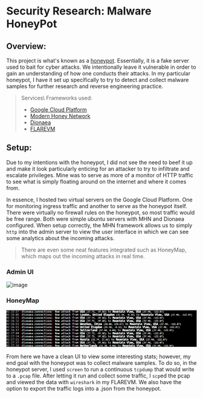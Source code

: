 # Security Research: Malware HoneyPot

## Overview:

This project is what's known as a [honeypot]. Essentially, it is a fake server used to bait for cyber attacks. We intentionally leave it vulnerable in order to gain an understanding of how one conducts their attacks. In my particular honeypot, I have it set up specifically to try to detect and collect malware samples for further research and reverse engineering practice.
> Services\ Frameworks used:
> * [Google Cloud Platform] 
> * [Modern Honey Network]
> * [Dionaea]
> * [FLAREVM]

## Setup:

Due to my intentions with the honeypot, I did not see the need to beef it up and make it look particularly enticing for an attacker to try to infiltrate and escalate privileges. Mine was to serve as more of a monitor of HTTP traffic to see what is simply floating around on the internet and where it comes from. 

In essence, I hosted two virtual servers on the Google Cloud Platform. One for monitoring ingress traffic and another to serve as the honeypot itself. There were virtually no firewall rules on the honeypot, so most traffic would be free range. Both were simple ubuntu servers with MHN and Dionaea configured. When setup correctly, the MHN framework allows us to simply `http` into the admin server to view the user interface in which we can see some analytics about the incoming attacks.
> There are even some neat features integrated such as HoneyMap, which maps out the incoming attacks in real time.

### Admin UI
![image](https://user-images.githubusercontent.com/66766340/150749609-cc1975cf-f96c-4672-b80e-9f065969a71f.png)

### HoneyMap
<img src="https://github.com/colton-gabertan/xcjg-honeypot/blob/Index/honeymap1.gif">

From here we have a clean UI to view some interesting stats; however, my end goal with the honeypot was to collect malware samples. To do so, in the honeypot server, I used `screen` to run a continuous `tcpdump` that would write to a `.pcap` file. After letting it run and collect some traffic, I `scp`ed the pcap and viewed the data with `wireshark` in my FLAREVM. We also have the option to export the traffic logs into a .json from the honeypot.


[honeypot]: https://blog.malwarebytes.com/101/2021/05/what-is-a-honeypot-how-they-are-used-in-cybersecurity/
[Modern Honey Network]: https://github.com/pwnlandia/mhn
[Google Cloud Platform]: https://cloud.google.com/free/
[Dionaea]: https://github.com/DinoTools/dionaea\
[FLAREVM]: https://github.com/mandiant/flare-vm
